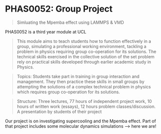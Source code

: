 # PHAS0052: Group Project
> Simluating the Mpemba effect using LAMMPS & VMD

PHAS0052 is a third year module at UCL

> This module aims to teach students how to function effectively in a group, simulating a professional working environment, tackling a problem in physics requiring group co-operation for its solutions. The technical skills exercised in the collective solution of the set problem rely on practical skills developed through earlier academic study in Physics.

> Topics:
> Students take part in training in group interaction and management. They then practice these skills in small groups by attempting the solutions of a complex technical problem in physics which requires group co-operation for its solutions.

> Structure: Three lectures, 77 hours of independent project work, 10 hours of written work (essays), 12 hours problem classes/discussion. A presentation by students of their project

Our project is on investigating supercooling and the Mpemba effect. Part of that project includes some molecular dynamics simulations --> here we are!


